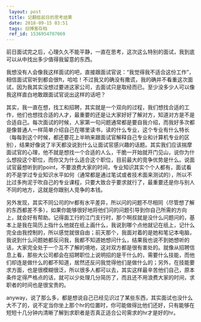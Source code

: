 ```yaml
---
 layout: post
 title: 记翻低前日的思考结果
 date: 2018-09-15 03:51
 tags: 旧博客存档
 ref_id: 1536954707069
---
```

前日面试完之后，心理久久不能平静，一直在思考，这次这么特别的面试，我到底可以从中找出多少值得我留意的东西。



我想没有人会像我这样面试的吧，直接跟面试官说：“我觉得我不适合这份工作”，相信面试官听到都会很ft，哈哈！不过我又的确没有撒谎，我的确并不看重这次面试，因为我其实没想过要进这家公司，去面试只是取经而已。至少没多少人可以像我这样直白地敢跟面试官说出这样的话吧？



其实，我一直在想，找工和招聘，其实就是一个双向的过程，我们想找合适的工作，他们也想找合适的人才，最重要的还是让大家好好了解对方，知道对方是不是合适自己。每次面试的时候，人家第一句问题通常都是要自我介绍，而我好多次都是像普通人一样简单介绍自己在哪里读书，读的什么专业，这个专业有什么特长（每每到这个时候，都还要花上半晌来跟面试官解释自己专业和计算机专业的区别），结果好像说了半天都没说到什么让面试官感兴趣的话题。其实我们应该揣摩面试官的心理，他不就是想找一个合适的人么，干脆一开始就开门见山，说你为什么想投这个职位，而你又为什么适合这个职位，目前最大的竞争优势是什么。说面试官最想听到的point，不要浪费大家的时间，专业知识其实个个人都有，面试看的不是学过专业知识水平如何（通常都是通过笔试或者技术面来测试的），所以不比过多拘泥于吹自己的专业课程，只要大致合乎要求就行了，最重要还是你与别人不同的地方，这就是你跟别人竞争的本钱。



另外发现，其实不同公司的hr都有水平差异，所以问的问题不尽相同（尽管想了解的东西都差不多），如果你能够很好地将他们问的问题引导到你自己所需的方向上，就会好有帮助。记得面工行的江门支行时，那个啊叔就是没什么问题问的，基本上是我在简历上指什么他就在纸上画什么，我说到哪个点他就记在纸上，记什么完全由我控制的，所以感觉就很自由；前天那个，我面对着的是她和笔记本电脑，我说到什么问题她都反问我，我都不知道她想问什么，结果我也说不到她想听的话，大家完全处于一个互不了解的境地，这对双方都是很有害处的。就像从招聘信息上看，那些大公司都会在招聘职位上说明招的是干什么的，需要什么技能，而他们却连是做什么的都不知道，居然还反问我觉得他们是做什么的；另外，在技能要求方面，也是很模糊很泛，所以很多人都可以去，其实这样最辛苦他们自己，原本条件定得严格点的话，就可以少处理几分简历了，而且还不用浪费大家的时间，求职者的时间也是很宝贵的。



anyway，说了那么多，都是想说自己已经见识过了某些东西，其实面试也没什么大不了的，说不定当你坐上那个hr的位置时，你可能做得比他们还好，只有能够在短短十几分钟内清晰了解到求职者是否真正适合公司需求的hr才是好的hr。

